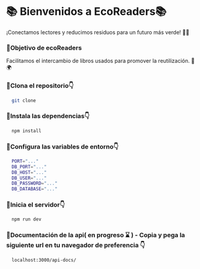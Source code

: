 # 📚 Bienvenidos a EcoReaders📚
¡Conectamos lectores y reducimos residuos para un futuro más verde! 🌱📖


### 🚀Objetivo de ecoReaders
Facilitamos el intercambio de libros usados para promover la reutilización. 🔄🌍


### 🎯Clona el repositorio👇

```bash
  git clone

```

### 🎯Instala las dependencias👇

```bash
  npm install

```

### 🎯Configura las variables de entorno👇

```bash
  PORT="..."
  DB_PORT="..."
  DB_HOST="..."
  DB_USER="..."
  DB_PASSWORD="..."
  DB_DATABASE="..."

```

### 🎯Inicia el servidor👇

```bash
  npm run dev

```

### 🎯Documentación de la api( en progreso ⌛ ) - Copia y pega la siguiente url en tu navegador de preferencia 👇

```bash
  localhost:3000/api-docs/

```
